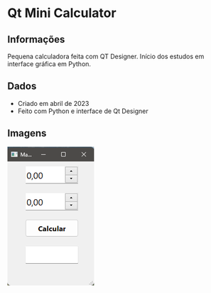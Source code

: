 # Qt Mini Calculator

## Informações
Pequena calculadora feita com QT Designer. Início dos estudos em interface gráfica em Python.

## Dados
* Criado em abril de 2023
* Feito com Python e interface de Qt Designer

## Imagens
<img src="https://raw.githubusercontent.com/IonMateus/qt-mini-calculator/main/calc.png"/>
